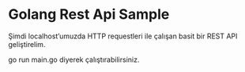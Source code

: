 # Golang Rest Api Sample

Şimdi localhost’umuzda HTTP requestleri ile çalışan basit bir REST API geliştirelim.

go run main.go diyerek çalıştırabilirsiniz.
